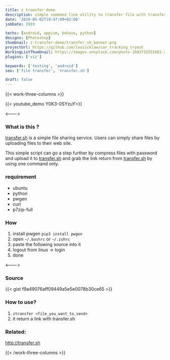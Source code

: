 ```yaml
---
title: z transfer demo
description: simple command line utility to transfer file with transfer.sh
date: '2019-05-02T19:47:09+02:00'
jobDate: 2019

techs: [android, appium, behave, python]
designs: [Photoshop]
thumbnail: z-transfer-demo/transfer_sh_banner.png
projectUrl: https://github.com/louiscklaw/car_tracking_tryout
WorkingListThumbnail: https://images.unsplash.com/photo-1603732551681-2e91159b9dc2?ixlib=rb-4.0.3&ixid=MnwxMjA3fDB8MHxwaG90by1wYWdlfHx8fGVufDB8fHx8
plugins: ['viz']

keywords: ['testing', 'android']
seo: ['file transfer', 'transfer.sh']

draft: false
---
```


{{< work-three-columns >}}

{{< youtube_demo Y0K3-0SYzuY>}}

<---> <!-- magic separator, between columns -->

### What is this ?

[transfer.sh](https://transfer.sh/) is a simple file sharing service. Users can simply share files by uploading files to their web site.

This simple script can go a step further by compress files with password and upload it to [transfer.sh](https://transfer.sh/) and grab the link return from [transfer.sh](https://transfer.sh/) by using one command only.

### requirement

<!-- - {{< lang_icon ubuntu >}} -->
<!-- - {{< lang_icon python >}} -->

- ubuntu
- python
- pwgen
- curl
- p7zip-full

### How

1. install pwgen `pip3 install pwgen`
1. open `~/.bashrc` or `~/.zshrc`
1. paste the following source into it
1. logout from linux -> login
1. done

<---> <!-- magic separator, between columns -->

### Source

{{< gist f9a49076aff09449a5e5e0078b30ce65 >}}

### How to use?

1. `ztransfer <file_you_want_to_send>`
1. it return a link with transfer.sh

### Related:

http://transfer.sh

<!-- end columns block -->

{{< /work-three-columns >}}

